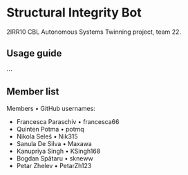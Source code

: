# Structural Integrity Bot
2IRR10 CBL Autonomous Systems Twinning project, team 22.

## Usage guide
$\cdots$

## Member list
Members • GitHub usernames:
- Francesca Paraschiv • francesca66
- Quinten Potma • potmq
- Nikola Seleš • Nik315
- Sanula De Silva • Maxawa
- Kanupriya Singh • KSingh168
- Bogdan Spătaru • skneww
- Petar Zhelev • PetarZh123

